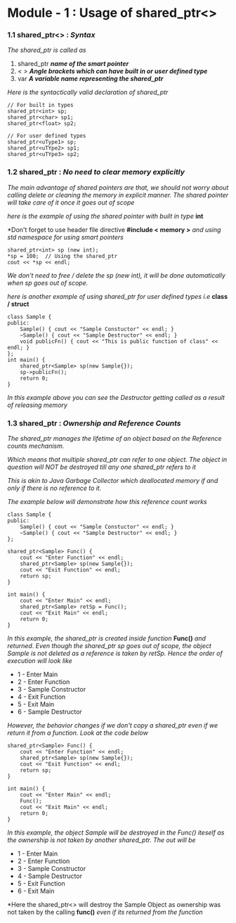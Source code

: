 # Module - 1 : Usage of shared_ptr<>

### 1.1 shared_ptr<> : *Syntax*

*The shared_ptr is called as*

1. shared_ptr  ***name of the smart pointer***
2. < > ***Angle brackets which can have built in or user defined type***
3. var ***A variable name representing the shared_ptr***

*Here is the syntactically valid declaration of shared_ptr*
```
// For built in types
shared_ptr<int> sp;
shared_ptr<char> sp1;
shared_ptr<float> sp2;

// For user defined types
shared_ptr<uType1> sp;
shared_ptr<uTYpe2> sp1;
shared_ptr<uTYpe3> sp2;

```
### 1.2 shared_ptr : *No need to clear memory explicitly*

*The main advantage of shared pointers are that, we should not worry about calling delete or cleaning the memory in explicit manner. The shared pointer will take care of it once it goes out of scope*

*here is the example of using the shared pointer with built in type* **int**

*Don't forget to use header file directive **#include < memory >** *and using std namespace for using smart pointers*

```
shared_ptr<int> sp (new int);
*sp = 100;  // Using the shared_ptr
cout << *sp << endl;

```
*We don't need to free / delete the sp (new int), it will be done automatically when sp goes out of scope.*

*here is another example of using shared_ptr for user defined types i.e* **class / struct**

```
class Sample {
public:
	Sample() { cout << "Sample Constuctor" << endl; }
	~Sample() { cout << "Sample Destructor" << endl; }
	void publicFn() { cout << "This is public function of class" << endl; }
};
int main() {
	shared_ptr<Sample> sp(new Sample{});
	sp->publicFn();
	return 0;
}

```
*In this example above you can see the Destructor getting called as a result of releasing memory*

### 1.3 shared_ptr : *Ownership and Reference Counts*

*The shared_ptr manages the lifetime of an object based on the Reference counts mechanism.*

*Which means that multiple shared_ptr can refer to one object. The object in question will NOT be destroyed till any one shared_ptr refers to it*

*This is akin to Java Garbage Collector which deallocated memory if and only if there is no reference to it.*

*The example below will demonstrate how this reference count works*

```
class Sample {
public:
	Sample() { cout << "Sample Constuctor" << endl; }
	~Sample() { cout << "Sample Destructor" << endl; }
};

shared_ptr<Sample> Func() {
	cout << "Enter Function" << endl;
	shared_ptr<Sample> sp(new Sample{});
	cout << "Exit Function" << endl;
	return sp;
}

int main() {
	cout << "Enter Main" << endl;
	shared_ptr<Sample> retSp = Func();
	cout << "Exit Main" << endl;
	return 0;
}

```
*In this example, the shared_ptr is created inside function* **Func()** *and returned. Even though the shared_ptr sp goes out of scope, the object Sample is not deleted as a reference is taken by retSp. Hence the order of execution will look like*

* 1 - Enter Main
* 2 - Enter Function
* 3 - Sample Constructor
* 4 - Exit Function
* 5 - Exit Main
* 6 - Sample Destructor

*However, the behavior changes if we don't copy a shared_ptr even if we return it from a function. Look at the code below*

```
shared_ptr<Sample> Func() {
	cout << "Enter Function" << endl;
	shared_ptr<Sample> sp(new Sample{});
	cout << "Exit Function" << endl;
	return sp;
}

int main() {
	cout << "Enter Main" << endl;
	Func();
	cout << "Exit Main" << endl;
	return 0;
}
```
*In this example, the object Sample will be destroyed in the Func() iteself as the ownership is not taken by another shared_ptr. The out will be*

* 1 - Enter Main
* 2 - Enter Function
* 3 - Sample Constructor
* 4 - Sample Destructor
* 5 - Exit Function
* 6 - Exit Main

*Here the shared_ptr<> will destroy the Sample Object as ownership was not taken by the calling **func()** *even if its returned from the function*

